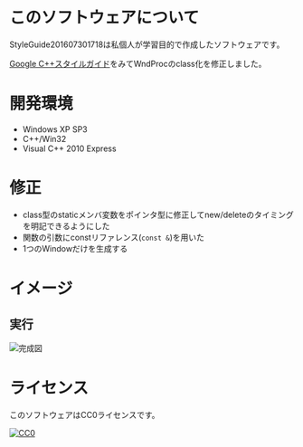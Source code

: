 ﻿# このソフトウェアについて #

StyleGuide201607301718は私個人が学習目的で作成したソフトウェアです。

[Google C++スタイルガイド](http://www.textdrop.net/google-styleguide-ja/cppguide.xml)をみてWndProcのclass化を修正しました。

# 開発環境 #

* Windows XP SP3
* C++/Win32
* Visual C++ 2010 Express

# 修正 #

* class型のstaticメンバ変数をポインタ型に修正してnew/deleteのタイミングを明記できるようにした
* 関数の引数にconstリファレンス(`const &`)を用いた
* 1つのWindowだけを生成する

# イメージ #

## 実行 ##

![完成図](https://cdn-ak.f.st-hatena.com/images/fotolife/y/ytyaru/20160726/20160726213827.png)

# ライセンス #

このソフトウェアはCC0ライセンスです。

[![CC0](http://i.creativecommons.org/p/zero/1.0/88x31.png "CC0")](http://creativecommons.org/publicdomain/zero/1.0/deed.ja)
